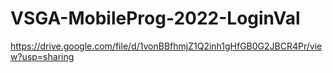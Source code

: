 # VSGA-MobileProg-2022-LoginVal
https://drive.google.com/file/d/1vonBBfhmjZ1Q2inh1gHfGB0G2JBCR4Pr/view?usp=sharing
